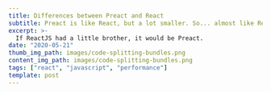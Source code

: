 ```yaml
---
title: Differences between Preact and React
subtitle: Preact is like React, but a lot smaller. So... almost like React
excerpt: >-
  If ReactJS had a little brother, it would be Preact.
date: "2020-05-21"
thumb_img_path: images/code-splitting-bundles.png
content_img_path: images/code-splitting-bundles.png
tags: ["react", "javascript", "performance"]
template: post
---
```

